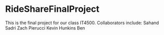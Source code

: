 # RideShareFinalProject
This is the final project for our class IT4500. 
Collaborators include:
Sahand Sadri
Zach Pierucci
Kevin Hunkins
Ben
